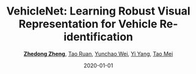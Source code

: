 ---
title: "VehicleNet: Learning Robust Visual Representation for Vehicle Re-identification"
collection: publications
permalink: /publication/VehicleN2020
date: 2020-01-01
doi: 10.1109/TMM.2020.3014488
keywords: 
venue: 'IEEE Transaction on Multimedia (TMM)'
paperurl: 'https://zdzheng.xyz/files/TMM20.pdf'
blog: 'https://zhuanlan.zhihu.com/p/186905783'
code: 'https://github.com/layumi/AICIty-reID-2020'
author: '<strong><a href="https://zdzheng.xyz/authors/Zhedong-Zheng" class="author">Zhedong Zheng</a></strong>, <a href="https://zdzheng.xyz/authors/Tao-Ruan" class="author">Tao Ruan</a>, <a href="https://zdzheng.xyz/authors/Yunchao-Wei" class="author">Yunchao Wei</a>, <a href="https://zdzheng.xyz/authors/Yi-Yang" class="author">Yi Yang</a>, <a href="https://zdzheng.xyz/authors/Tao-Mei" class="author">Tao Mei</a>'
citation: ' Zhedong Zheng,  Tao Ruan,  Yunchao Wei,  Yi Yang,  Tao Mei, &quot;VehicleNet: Learning Robust Visual Representation for Vehicle Re-identification.&quot; IEEE Transaction on Multimedia (TMM), 2020. DOI: 10.1109/TMM.2020.3014488'
pub_year: '2020'
bib: >
    @article{zheng2020vehiclenet,  <br>    author = "Zheng, Zhedong and Ruan, Tao and Wei, Yunchao and Yang, Yi and Mei, Tao",  <br>    doi = "10.1109/TMM.2020.3014488",  <br>    title = "VehicleNet: Learning Robust Visual Representation for Vehicle Re-identification",  <br>    journal = "IEEE Transaction on Multimedia (TMM)",  <br>    blog = "https://zhuanlan.zhihu.com/p/186905783",  <br>    year = "2020",  <br>    code = "https://github.com/layumi/AICIty-reID-2020",  <br>    url = "https://zdzheng.xyz/files/TMM20.pdf"
    }

---